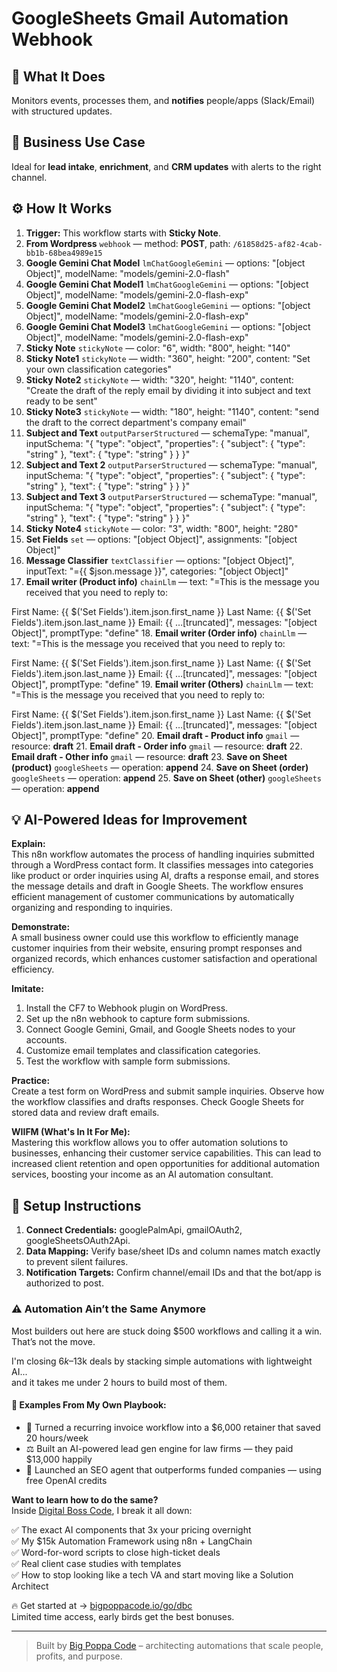 # GoogleSheets Gmail Automation Webhook
  ## 🚀 What It Does
  Monitors events, processes them, and **notifies** people/apps (Slack/Email) with structured updates.
  
  ## 💼 Business Use Case
  Ideal for **lead intake**, **enrichment**, and **CRM updates** with alerts to the right channel.
  
  ## ⚙️ How It Works
  1. **Trigger:** This workflow starts with **Sticky Note**.
  2. **From Wordpress** `webhook` — method: **POST**, path: `/61858d25-af82-4cab-bb1b-68bea4989e15`
3. **Google Gemini Chat Model** `lmChatGoogleGemini` — options: "[object Object]", modelName: "models/gemini-2.0-flash"
4. **Google Gemini Chat Model1** `lmChatGoogleGemini` — options: "[object Object]", modelName: "models/gemini-2.0-flash-exp"
5. **Google Gemini Chat Model2** `lmChatGoogleGemini` — options: "[object Object]", modelName: "models/gemini-2.0-flash-exp"
6. **Google Gemini Chat Model3** `lmChatGoogleGemini` — options: "[object Object]", modelName: "models/gemini-2.0-flash-exp"
7. **Sticky Note** `stickyNote` — color: "6", width: "800", height: "140"
8. **Sticky Note1** `stickyNote` — width: "360", height: "200", content: "Set your own classification categories"
9. **Sticky Note2** `stickyNote` — width: "320", height: "1140", content: "Create the draft of the reply email by dividing it into subject and text ready to be sent"
10. **Sticky Note3** `stickyNote` — width: "180", height: "1140", content: "send the draft to the correct department's company email"
11. **Subject and Text** `outputParserStructured` — schemaType: "manual", inputSchema: "{
	"type": "object",
	"properties": {
		"subject": {
			"type": "string"
		},
		"text": {
			"type": "string"
		}
	}
}"
12. **Subject and Text 2** `outputParserStructured` — schemaType: "manual", inputSchema: "{
	"type": "object",
	"properties": {
		"subject": {
			"type": "string"
		},
		"text": {
			"type": "string"
		}
	}
}"
13. **Subject and Text 3** `outputParserStructured` — schemaType: "manual", inputSchema: "{
	"type": "object",
	"properties": {
		"subject": {
			"type": "string"
		},
		"text": {
			"type": "string"
		}
	}
}"
14. **Sticky Note4** `stickyNote` — color: "3", width: "800", height: "280"
15. **Set Fields** `set` — options: "[object Object]", assignments: "[object Object]"
16. **Message Classifier** `textClassifier` — options: "[object Object]", inputText: "={{ $json.message }}", categories: "[object Object]"
17. **Email writer (Product info)** `chainLlm` — text: "=This is the message you received that you need to reply to:

First Name: {{ $('Set Fields').item.json.first_name }}
Last Name: {{ $('Set Fields').item.json.last_name }}
Email: {{ …[truncated]", messages: "[object Object]", promptType: "define"
18. **Email writer (Order info)** `chainLlm` — text: "=This is the message you received that you need to reply to:

First Name: {{ $('Set Fields').item.json.first_name }}
Last Name: {{ $('Set Fields').item.json.last_name }}
Email: {{ …[truncated]", messages: "[object Object]", promptType: "define"
19. **Email writer (Others)** `chainLlm` — text: "=This is the message you received that you need to reply to:

First Name: {{ $('Set Fields').item.json.first_name }}
Last Name: {{ $('Set Fields').item.json.last_name }}
Email: {{ …[truncated]", messages: "[object Object]", promptType: "define"
20. **Email draft - Product info** `gmail` — resource: **draft**
21. **Email draft - Order info** `gmail` — resource: **draft**
22. **Email draft - Other info** `gmail` — resource: **draft**
23. **Save on Sheet (product)** `googleSheets` — operation: **append**
24. **Save on Sheet (order)** `googleSheets` — operation: **append**
25. **Save on Sheet (other)** `googleSheets` — operation: **append**
  
  ## 💡 AI-Powered Ideas for Improvement
  **Explain:**  
This n8n workflow automates the process of handling inquiries submitted through a WordPress contact form. It classifies messages into categories like product or order inquiries using AI, drafts a response email, and stores the message details and draft in Google Sheets. The workflow ensures efficient management of customer communications by automatically organizing and responding to inquiries.

**Demonstrate:**  
A small business owner could use this workflow to efficiently manage customer inquiries from their website, ensuring prompt responses and organized records, which enhances customer satisfaction and operational efficiency.

**Imitate:**  
1. Install the CF7 to Webhook plugin on WordPress.
2. Set up the n8n webhook to capture form submissions.
3. Connect Google Gemini, Gmail, and Google Sheets nodes to your accounts.
4. Customize email templates and classification categories.
5. Test the workflow with sample form submissions.

**Practice:**  
Create a test form on WordPress and submit sample inquiries. Observe how the workflow classifies and drafts responses. Check Google Sheets for stored data and review draft emails.

**WIIFM (What's In It For Me):**  
Mastering this workflow allows you to offer automation solutions to businesses, enhancing their customer service capabilities. This can lead to increased client retention and open opportunities for additional automation services, boosting your income as an AI automation consultant.
  
  ## 🔧 Setup Instructions
  1. **Connect Credentials:** googlePalmApi, gmailOAuth2, googleSheetsOAuth2Api.
2. **Data Mapping:** Verify base/sheet IDs and column names match exactly to prevent silent failures.
3. **Notification Targets:** Confirm channel/email IDs and that the bot/app is authorized to post.
  
### ⚠️ Automation Ain’t the Same Anymore

Most builders out here are stuck doing $500 workflows and calling it a win.  
That’s not the move.  

I'm closing $6k–$13k deals by stacking simple automations with lightweight AI...  
and it takes me under 2 hours to build most of them.

#### 🧠 Examples From My Own Playbook:
- 🔁 Turned a recurring invoice workflow into a $6,000 retainer that saved 20 hours/week  
- ⚖️ Built an AI-powered lead gen engine for law firms — they paid $13,000 happily  
- 🚀 Launched an SEO agent that outperforms funded companies — using free OpenAI credits  

**Want to learn how to do the same?**  
Inside [Digital Boss Code](https://bigpoppacode.io/go/dbc), I break it all down:

✅ The exact AI components that 3x your pricing overnight  
✅ My $15k Automation Framework using n8n + LangChain  
✅ Word-for-word scripts to close high-ticket deals  
✅ Real client case studies with templates  
✅ How to stop looking like a tech VA and start moving like a Solution Architect  

🔥 Get started at → [bigpoppacode.io/go/dbc](https://bigpoppacode.io/go/dbc)  
Limited time access, early birds get the best bonuses.

---
> Built by [Big Poppa Code](https://bigpoppacode.io) – architecting automations that scale people, profits, and purpose.
  